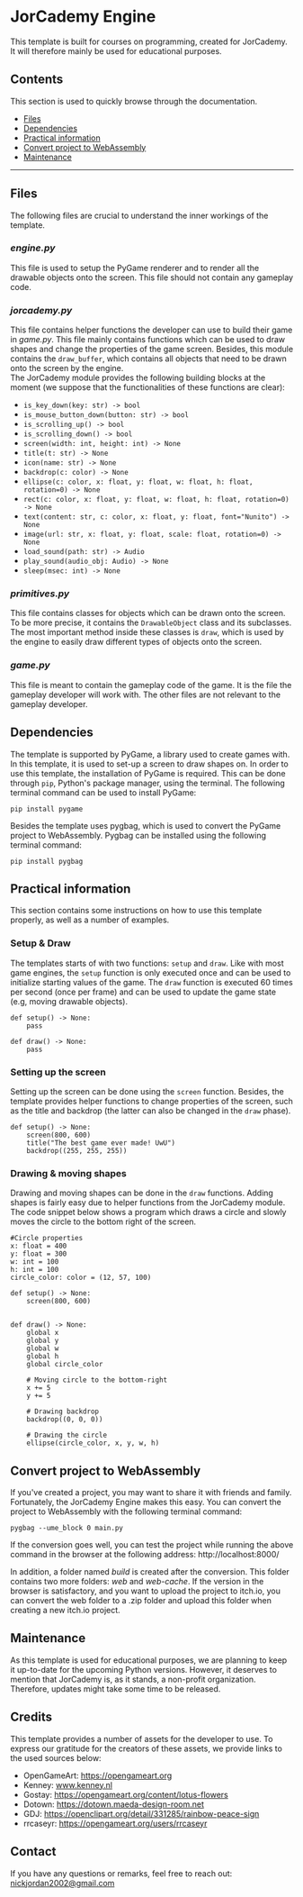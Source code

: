 # JorCademy Engine

This template is built for courses on programming, created for JorCademy. It will therefore mainly be used for educational purposes.  


## Contents
This section is used to quickly browse through the documentation.
- [Files](#files)
- [Dependencies](#dependencies)
- [Practical information](#practical-information)
- [Convert project to WebAssembly](#convert-project-to-webassembly)
- [Maintenance](#maintenance)

---

## Files
The following files are crucial to understand the inner workings of the template.


### <i>engine.py</i>
This file is used to setup the PyGame renderer and to render all the drawable objects onto the screen. This file should not contain any gameplay code.  


### <i>jorcademy.py</i>
This file contains helper functions the developer can use to build their game in <i>game.py</i>. This file mainly contains functions which can be used to draw shapes and change the properties of the game screen. Besides, this module contains the ```draw_buffer```, which contains all objects that need to be drawn onto the screen by the engine. 
<br>
The JorCademy module provides the following building blocks at the moment (we suppose that the functionalities of these functions are clear):
- ```is_key_down(key: str) -> bool```
- ```is_mouse_button_down(button: str) -> bool```
- ```is_scrolling_up() -> bool```
- ```is_scrolling_down() -> bool```
- ```screen(width: int, height: int) -> None```
- ```title(t: str) -> None```
- ```icon(name: str) -> None```
- ```backdrop(c: color) -> None```
- ```ellipse(c: color, x: float, y: float, w: float, h: float, rotation=0) -> None```
- ```rect(c: color, x: float, y: float, w: float, h: float, rotation=0) -> None```
- ```text(content: str, c: color, x: float, y: float, font="Nunito") -> None```
- ```image(url: str, x: float, y: float, scale: float, rotation=0) -> None```
- ```load_sound(path: str) -> Audio```
- ```play_sound(audio_obj: Audio) -> None```
- ```sleep(msec: int) -> None```


### <i>primitives.py</i>
This file contains classes for objects which can be drawn onto the screen. To be more precise, it contains the ```DrawableObject``` class and its subclasses. The most important method inside these classes is ```draw```, which is used by the engine to easily draw different types of objects onto the screen.


### <i>game.py</i>
This file is meant to contain the gameplay code of the game. It is the file the gameplay developer will work with. The other files are not relevant to the gameplay developer. 



## Dependencies
The template is supported by PyGame, a library used to create games with. In this template, it is used to set-up a screen to draw shapes on. In order to use this template, the installation of PyGame is required. This can be done through ```pip```, Python's package manager, using the terminal. The following terminal command can be used to install PyGame: 
```
pip install pygame
```
Besides the template uses pygbag, which is used to convert the PyGame project to WebAssembly. Pygbag can be installed using the following terminal command:
```
pip install pygbag
```


## Practical information
This section contains some instructions on how to use this template properly, as well as a number of examples. 


### Setup & Draw
The templates starts of with two functions: ```setup``` and ```draw```. Like with most game engines, the ```setup``` function is only executed once and can be used to initialize starting values of the game. The ```draw``` function is executed 60 times per second (once per frame) and can be used to update the game state (e.g, moving drawable objects).  
```
def setup() -> None:
    pass

def draw() -> None:
    pass
```


### Setting up the screen
Setting up the screen can be done using the ```screen``` function. Besides, the template provides helper functions to change properties of the screen, such as the title and backdrop (the latter can also be changed in the ```draw``` phase).
```
def setup() -> None:
    screen(800, 600)
    title("The best game ever made! UwU")
    backdrop((255, 255, 255))
```


### Drawing & moving shapes
Drawing and moving shapes can be done in the ```draw``` functions. Adding shapes is fairly easy due to helper functions from the JorCademy module. The code snippet below shows a program which draws a circle and slowly moves the circle to the bottom right of the screen. 
```
#Circle properties
x: float = 400
y: float = 300
w: int = 100
h: int = 100
circle_color: color = (12, 57, 100)

def setup() -> None:
    screen(800, 600)


def draw() -> None:
    global x
    global y
    global w
    global h
    global circle_color

    # Moving circle to the bottom-right
    x += 5
    y += 5

    # Drawing backdrop
    backdrop((0, 0, 0))

    # Drawing the circle 
    ellipse(circle_color, x, y, w, h)
```

## Convert project to WebAssembly
If you've created a project, you may want to share it with friends and family. Fortunately, the JorCademy Engine makes this easy. You can convert the project to WebAssembly with the following terminal command:

```
pygbag --ume_block 0 main.py
```

If the conversion goes well, you can test the project while running the above command in the browser at the following address: http://localhost:8000/

In addition, a folder named *build* is created after the conversion. This folder contains two more folders: *web* and *web-cache*. If the version in the browser is satisfactory, and you want to upload the project to itch.io, you can convert the web folder to a .zip folder and upload this folder when creating a new itch.io project.


## Maintenance
As this template is used for educational purposes, we are planning to keep it up-to-date for the upcoming Python versions. However, it deserves to mention that JorCademy is, as it stands, a non-profit organization. Therefore, updates might take some time to be released. 


## Credits
This template provides a number of assets for the developer to use. To express our gratitude for the creators of these assets, we provide links to the used sources below:
- OpenGameArt: https://opengameart.org
- Kenney: www.kenney.nl
- Gostay: https://opengameart.org/content/lotus-flowers
- Dotown: https://dotown.maeda-design-room.net
- GDJ: https://openclipart.org/detail/331285/rainbow-peace-sign
- rrcaseyr: https://opengameart.org/users/rrcaseyr


## Contact
If you have any questions or remarks, feel free to reach out: nickjordan2002@gmail.com
